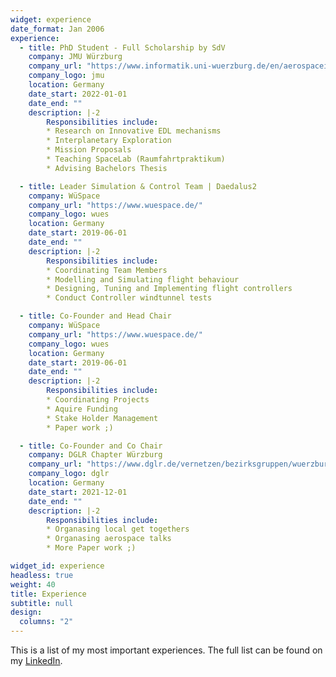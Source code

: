 ```yaml
---
widget: experience
date_format: Jan 2006
experience:
  - title: PhD Student - Full Scholarship by SdV
    company: JMU Würzburg
    company_url: "https://www.informatik.uni-wuerzburg.de/en/aerospaceinfo/mitarbeiter/msc-clemens-riegler/"
    company_logo: jmu
    location: Germany
    date_start: 2022-01-01
    date_end: ""
    description: |-2
        Responsibilities include:
        * Research on Innovative EDL mechanisms
        * Interplanetary Exploration
        * Mission Proposals
        * Teaching SpaceLab (Raumfahrtpraktikum)
        * Advising Bachelors Thesis

  - title: Leader Simulation & Control Team | Daedalus2
    company: WüSpace
    company_url: "https://www.wuespace.de/"
    company_logo: wues
    location: Germany
    date_start: 2019-06-01
    date_end: ""
    description: |-2
        Responsibilities include:
        * Coordinating Team Members
        * Modelling and Simulating flight behaviour
        * Designing, Tuning and Implementing flight controllers
        * Conduct Controller windtunnel tests

  - title: Co-Founder and Head Chair
    company: WüSpace
    company_url: "https://www.wuespace.de/"
    company_logo: wues
    location: Germany
    date_start: 2019-06-01
    date_end: ""
    description: |-2
        Responsibilities include:
        * Coordinating Projects
        * Aquire Funding
        * Stake Holder Management
        * Paper work ;)

  - title: Co-Founder and Co Chair
    company: DGLR Chapter Würzburg
    company_url: "https://www.dglr.de/vernetzen/bezirksgruppen/wuerzburg/"
    company_logo: dglr
    location: Germany
    date_start: 2021-12-01
    date_end: ""
    description: |-2
        Responsibilities include:
        * Organasing local get togethers
        * Organasing aerospace talks
        * More Paper work ;)

widget_id: experience
headless: true
weight: 40
title: Experience
subtitle: null
design:
  columns: "2"
---
```

This is a list of my most important experiences. The full list can be found on my [LinkedIn](https://www.linkedin.com/in/clemens-riegler-579a7866/).